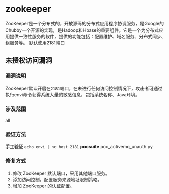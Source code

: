 # zookeeper
ZooKeeper是一个分布式的，开放源码的分布式应用程序协调服务，是Google的Chubby一个开源的实现，是Hadoop和Hbase的重要组件。它是一个为分布式应用提供一致性服务的软件，提供的功能包括：配置维护、域名服务、分布式同步、组服务等。
默认使用2181端口
## 未授权访问漏洞
### 漏洞说明
ZooKeeper默认开启在`2181`端口，在未进行任何访问控制情况下，攻击者可通过执行envi命令获得系统大量的敏感信息，包括系统名称、Java环境。

### 涉及范围
all

### 验证方法
**手工验证**
`echo envi | nc host 2181`
**pocsuite**
poc_activemq_unauth.py

### 修复方式
1. 修改 ZooKeeper 默认端口，采用其他端口服务。
2. 添加访问控制，配置服务来源地址限制策略。
3. 增加 ZooKeeper 的认证配置。
